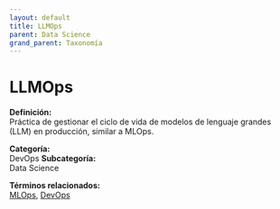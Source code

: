 ```yaml
---
layout: default
title: LLMOps
parent: Data Science
grand_parent: Taxonomía
---
```


# LLMOps

**Definición:**  
Práctica de gestionar el ciclo de vida de modelos de lenguaje grandes (LLM) en producción, similar a MLOps.

**Categoría:**  
DevOps 
**Subcategoría:**  
Data Science

**Términos relacionados:**  
[MLOps](https://maleniski.github.io/diccionario-angl-tec-mx/docs/taxonomia/devops/data-science/mlops.html), [DevOps](https://maleniski.github.io/diccionario-angl-tec-mx/docs/taxonomia/devops/data-science/devops.html)
